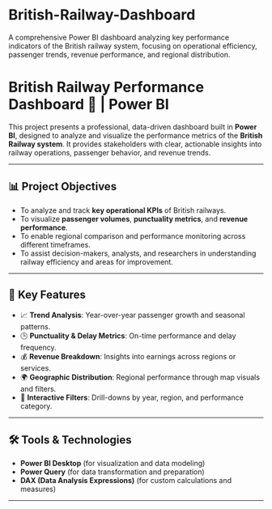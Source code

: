 # British-Railway-Dashboard
A comprehensive Power BI dashboard analyzing key performance indicators of the British railway system, focusing on operational efficiency, passenger trends, revenue performance, and regional distribution.
# British Railway Performance Dashboard 🚆 | Power BI

This project presents a professional, data-driven dashboard built in **Power BI**, designed to analyze and visualize the performance metrics of the **British Railway system**. It provides stakeholders with clear, actionable insights into railway operations, passenger behavior, and revenue trends.

---

## 📊 Project Objectives

- To analyze and track **key operational KPIs** of British railways.
- To visualize **passenger volumes**, **punctuality metrics**, and **revenue performance**.
- To enable regional comparison and performance monitoring across different timeframes.
- To assist decision-makers, analysts, and researchers in understanding railway efficiency and areas for improvement.

---

## 📌 Key Features

- 📈 **Trend Analysis**: Year-over-year passenger growth and seasonal patterns.
- 🕒 **Punctuality & Delay Metrics**: On-time performance and delay frequency.
- 💰 **Revenue Breakdown**: Insights into earnings across regions or services.
- 🌍 **Geographic Distribution**: Regional performance through map visuals and filters.
- 🧭 **Interactive Filters**: Drill-downs by year, region, and performance category.

---

## 🛠️ Tools & Technologies

- **Power BI Desktop** (for visualization and data modeling)
- **Power Query** (for data transformation and preparation)
- **DAX (Data Analysis Expressions)** (for custom calculations and measures)

---
